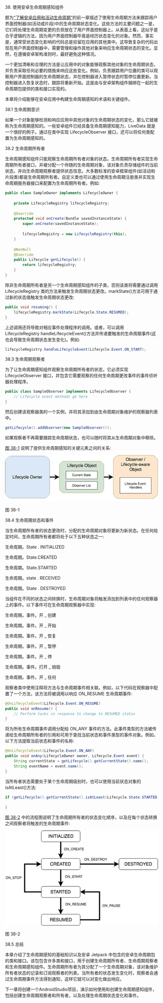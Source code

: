 38\. 使用安卓生命周期感知组件

题为[“了解安卓应用和活动生命周期”](12.html#_idTextAnchor259)的前一章描述了使用生命周期方法来跟踪用户界面控制器(如活动或片段)中的生命周期状态变化。这些方法的主要问题之一是，它们将处理生命周期变更的负担放在了用户界面控制器上。从表面上看，这似乎是合乎逻辑的方法，因为用户界面控制器毕竟是经历状态变化的对象。然而，事实是，通常受状态变化影响的代码总是驻留在应用的其他类中。这导致复杂的代码出现在用户界面控制器中，需要管理和操作其他对象来响应生命周期状态的变化。显然，在遵循安卓架构准则时，最好避免这种情况。

一个更加清晰和合理的方法是让应用中的对象能够观察其他对象的生命周期状态，并负责采取任何必要的措施来响应这些变化。例如，负责跟踪用户位置的类可以观察用户界面控制器的生命周期状态，并在控制器进入暂停状态时暂停位置更新。当控制器进入恢复状态时，跟踪将重新开始。这是由与安卓架构组件捆绑在一起的生命周期包提供的类和接口实现的。

本章将介绍能够在安卓应用中构建生命周期感知的术语和关键组件。

38.1 生命周期意识

如果一个对象能够检测和响应应用中其他对象的生命周期状态的变化，那么它就被称为生命周期感知的。一些安卓组件已经具备生命周期感知能力，LiveData 就是一个很好的例子。通过在类中实现 LifecycleObserver 接口，还可以将任何类配置为生命周期感知的。

38.2 生命周期所有者

生命周期感知组件只能观察生命周期所有者对象的状态。生命周期所有者实现生命周期所有者接口，并被分配一个伴随的生命周期对象，该对象负责存储组件的当前状态，并向生命周期观察者提供状态信息。大多数标准的安卓框架组件(如活动和片段类)都是生命周期所有者。自定义类也可以通过使用生命周期注册类并实现生命周期服务器接口来配置为生命周期所有者。例如:

```java
public class SampleOwner implements LifecycleOwner {

    private LifecycleRegistry lifecycleRegistry;

    @Override
    protected void onCreate(Bundle savedInstanceState) {
        super.onCreate(savedInstanceState);

        lifecycleRegistry = new LifecycleRegistry(this);
    }

    @NonNull
    @Override
    public Lifecycle getLifecycle() {
        return lifecycleRegistry;
    }
}
```

除非生命周期所有者是另一个生命周期感知组件的子类，否则该类将需要通过调用 LifecycleRegistry 类的方法来触发生命周期状态更改。markState()方法可用于通过新的状态值触发生命周期状态更改:

```java
public void resuming() {
    lifecycleRegistry.markState(Lifecycle.State.RESUMED);
}
```

上述调用还将导致对相应事件处理程序的调用。或者，可以调用 LifecycleRegistry handleLifecycleEvent()方法并传递要触发的生命周期事件(这也会导致生命周期状态发生变化)。例如:

```java
lifecycleRegistry.handleLifecycleEvent(Lifecycle.Event.ON_START);
```

38.3 生命周期观察者

为了让生命周期感知组件观察生命周期所有者的状态，它必须实现 LifecycleObserver 接口，并包含它需要观察的任何生命周期更改事件的事件侦听器处理程序。

```java
public class SampleObserver implements LifecycleObserver {
    // Lifecycle event methods go here
}
```

然后创建该观察器类的一个实例，并将其添加到由生命周期对象维护的观察器列表中。

```java
getLifecycle().addObserver(new SampleObserver());
```

如果观察者不再需要跟踪生命周期状态，也可以随时将其从生命周期对象中移除。

[图 38-1](#_idTextAnchor779) 说明了提供生命周期感知的关键元素之间的关系:

![](img/lifecycle_component_diagram.jpg)

图 38-1

38.4 生命周期状态和事件

当生命周期所有者的状态更改时，分配的生命周期对象将更新为新状态。在任何给定时间，生命周期所有者都将处于以下五种状态之一:

生命周期。State . INITIALIZED

生命周期。State.CREATED

生命周期。State.STARTED

生命周期。state . RECEIVED

生命周期。State . DESTROYED

当组件在不同的状态之间转换时，生命周期对象将触发添加到列表中的任何观察器上的事件。以下事件可在生命周期观察器中实现:

生命周期。事件。开 _ 创建

生命周期。事件。开 _ 开始

生命周期。事件。开 _ 恢复

生命周期。事件。开 _ 暂停

生命周期。事件。开 _ 停

生命周期。事件。打开 _ 销毁

生命周期。事件。开 _ 任何

观察者类中使用注释将方法与生命周期事件相关联。例如，以下代码在观察器中配置了一个方法，该方法将被调用以响应 ON_RESUME 生命周期事件:

```java
@OnLifecycleEvent(Lifecycle.Event.ON_RESUME)
public void onResume() {
    // Perform tasks in response to change to RESUMED status
}
```

将为所有生命周期事件调用分配给 ON_ANY 事件的方法。此事件类型的方法被传递给生命周期所有者的引用和可用于查找当前状态和事件类型的事件对象。例如，以下方法提取当前状态和事件的名称:

```java
@OnLifecycleEvent(Lifecycle.Event.ON_ANY)
public void onAny(LifecycleOwner owner, Lifecycle.Event event) {
    String currentState = getLifecycle().getCurrentState().name();
    String eventName = event.name();
}
```

当所有者状态需要处于某个生命周期级别时，也可以使用当前状态对象的 isAtLeast()方法:

```java
if (getLifecycle().getCurrentState().isAtLeast(Lifecycle.State.STARTED)) {

}
```

[图 38-2](#_idTextAnchor781) 中的流程图说明了生命周期所有者的状态变化顺序，以及在每个状态转换之间观察者将触发的生命周期事件:

![](img/android_lifecycle_states_diagram.jpg)

图 38-2

38.5 总结

本章介绍了生命周期感知的基础知识以及安卓 Jetpack 中包含的安卓生命周期包的类和接口。该包包含许多类和接口，用于创建生命周期所有者、生命周期观察者和生命周期感知组件。生命周期所有者为其分配了一个生命周期对象，该对象维护所有者状态的记录和订阅观察者的列表。当所有者的状态发生变化时，观察者会通过生命周期事件方法得到通知，这样它就可以对变化做出响应。

下一章将创建一个AndroidStudio项目，演示如何使用和创建生命周期感知组件，包括创建生命周期观察者和所有者，以及处理生命周期状态变化和事件。